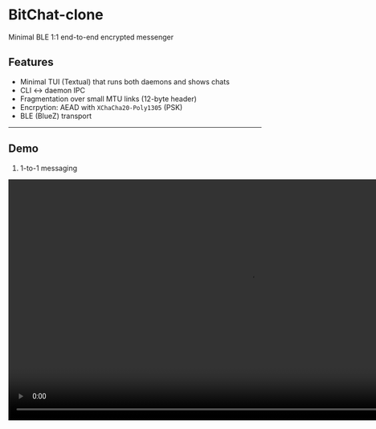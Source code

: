 # BitChat-clone

Minimal BLE 1:1 end-to-end encrypted messenger

## **Features**

- Minimal TUI (Textual) that runs both daemons and shows chats
- CLI <-> daemon IPC
- Fragmentation over small MTU links (12-byte header)
- Encrpytion: AEAD with `XChaCha20-Poly1305` (PSK)
- BLE (BlueZ) transport

---

## Demo

1. 1-to-1 messaging
<video src="https://github.com/user-attachments/assets/0a428946-08bd-4923-b568-e4164c54a4bc" height="480"/>

2. 1-to-many messaging
<video src="https://github.com/user-attachments/assets/1aec2156-03a2-4c0d-af59-d1beeeb13da5" height="480"/>

3. Man-in-the-middle attack (drop message if PSK conflicts)
<video src="https://github.com/user-attachments/assets/5a4962ae-b145-4f5f-9a19-4badabb6474b" height="480"/>

## Design doc

For design rationale and detailed architecture, please refer to [doc/design_doc.md](https://github.com/fuchengh/bitchat-clone/doc/design_doc.md).


## Dependencies (Ubuntu/Debian)

For build dependencies:

```bash
sudo apt-get update
sudo apt-get install -y \
  build-essential cmake pkg-config \
  libsystemd-dev \
  bluez
```

- libsodium: requires latest version (1.0.20)
  - Installation guide [https://doc.libsodium.org/installation](https://doc.libsodium.org/installation)

Python (for TUI):

```bash
pip install --upgrade pip
pip install textual rich
```

## Build

```bash
cmake -S . -B build -DCMAKE_BUILD_TYPE=Debug -DCMAKE_EXPORT_COMPILE_COMMANDS=ON
cmake --build build -j
```

- BlueZ transport is enabled automatically when `libsystemd-dev` is present.
- Binary executables in `build/bin/`

## What runs

- TUI (chat app, also spawns central & peripheral): `tui_bitchat.py`
- Daemon: `build/bin/bitchatd` - BLE central or peripheral
- CLI: `build/bin/bitchatctl` - talk to daemon via control socket

Default control socket (when started manually): `~/.cache/bitchat-clone/ctl.sock`
> [!NOTE]
> TUI uses role-specific sockets:  `~/.cache/bitchat-clone/[central|peripheral].sock`

## Quickstart (recommended):

> [!NOTE]
> Ensure `bluetoothd` is running on your system.

1. Download the latest release archive from [Releases](https://github.com/fuchengh/bitchat-clone/releases) (this contains prebuilt binaries and scripts).
2. (Optional) Adjust settings in `config` file as needed. (`config` is copied from `.env`)
3. Start BitChat via the launcher script: `./bitchat.sh`, this will run the central and peripheral daemons and enable 1‑to‑many messaging with TUI.
4. Use the TUI or CLI to send messages

> [!NOTE]
> Config: please refer to `.env` file.

TUI:
- Left panel = discovered peers.
- Middle = chat window.
- Input is **disabled** until a peer is selected and central is `ready`.
- Top bar shows: My ID and BLE status.
- Press q (or ctrl-q) to quit.

## Quickstart (manual)

### Python TUI

```bash
# 1) Configure and activate .env
source .env

# 2) Run the TUI (spawns bitchatd central+peripheral and shows UI)
python ./tui_bitchat.py
```

### Manual daemon + CLI

- Example: Sending from **Central A** to **Peripheral B**

Terminal A — start central role:

```bash
BITCHAT_ROLE=central BITCHAT_TRANSPORT=bluez BITCHAT_CTL_SOCK=/tmp/bitchat-central.sock ./build/bin/bitchatd
```

Terminal B - start peripheral role:

```bash
BITCHAT_ROLE=peripheral BITCHAT_TRANSPORT=bluez BITCHAT_CTL_SOCK=/tmp/bitchat-peripheral.sock ./build/bin/bitchatd
```

Terminal C — talk to central (B) daemon via socket:

```bash
./build/bin/bitchatctl --sock /tmp/bitchat-central.sock tail on
./build/bin/bitchatctl --sock /tmp/bitchat-central.sock send "hello"
./build/bin/bitchatctl --sock /tmp/bitchat-central.sock quit
```

CLI Usage

```bash
bitchatctl [--sock <path>] <command> [args]

Commands:
  send <text...>             # send one line of text
  tail on|off                # toggle printing of received messages in daemon logs
  peers                      # list known peers
  connect AA:BB:CC:DD:EE:FF  # connect to peer (central only)
  disconnet                  # disconnect from current peer (central only)
  quit                       # ask daemon to exit
```

## Security (AEAD)

By default the daemon uses a **Noop AEAD** (plaintext)

Enable `XChaCha20-Poly1305` with a 32-byte PSK:

```bash
export BITCHAT_PSK="$(openssl rand -hex 32)" # or in config file
./build/bin/bitchatd
```

- `BITCHAT_PSK` = 64 hex chars (32 bytes).
- Wire format: `[24B nonce | ciphertext || tag]`.
- AEAD is applied **before** fragmentation. Reassembly happens **before** decryption.

> [!IMPORTANT]
> Without `BITCHAT_PSK`, traffic is **NOT** encrypted
> 
> If PSK mismatched on local/peer, all messages will be dropped

## Tests

```bash
ctest --test-dir build --output-on-failure
```
